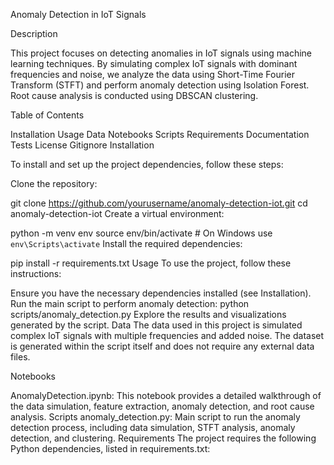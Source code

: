 Anomaly Detection in IoT Signals

Description

This project focuses on detecting anomalies in IoT signals using machine learning techniques. By simulating complex IoT signals with dominant frequencies and noise, we analyze the data using Short-Time Fourier Transform (STFT) and perform anomaly detection using Isolation Forest. Root cause analysis is conducted using DBSCAN clustering.

Table of Contents

Installation
Usage
Data
Notebooks
Scripts
Requirements
Documentation
Tests
License
Gitignore
Installation

To install and set up the project dependencies, follow these steps:

Clone the repository:

git clone https://github.com/yourusername/anomaly-detection-iot.git
cd anomaly-detection-iot
Create a virtual environment:

python -m venv env
source env/bin/activate  # On Windows use `env\Scripts\activate`
Install the required dependencies:

pip install -r requirements.txt
Usage
To use the project, follow these instructions:

Ensure you have the necessary dependencies installed (see Installation).
Run the main script to perform anomaly detection:
python scripts/anomaly_detection.py
Explore the results and visualizations generated by the script.
Data
The data used in this project is simulated complex IoT signals with multiple frequencies and added noise. The dataset is generated within the script itself and does not require any external data files.

Notebooks

AnomalyDetection.ipynb: This notebook provides a detailed walkthrough of the data simulation, feature extraction, anomaly detection, and root cause analysis.
Scripts
anomaly_detection.py: Main script to run the anomaly detection process, including data simulation, STFT analysis, anomaly detection, and clustering.
Requirements
The project requires the following Python dependencies, listed in requirements.txt:
